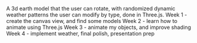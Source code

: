 A 3d earth model that the user can rotate, with randomized dynamic weather patterns the user can modify by type, done in Three.js.
Week 1 - create the canvas view, and find some models
Week 2 - learn how to animate using Three.js
Week 3 - animate my objects, and improve shading
Week 4 - implement weather, final polish, presentation prep
